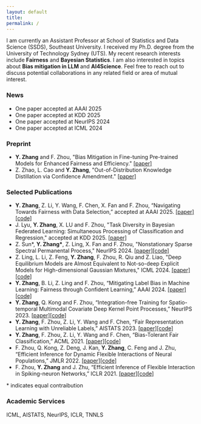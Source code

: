 ```yaml
---
layout: default
title: 
permalink: /
---
```


I am currently an Assistant Professor at School of Statistics and Data Science (SSDS), Southeast University. I received my Ph.D. degree from the University of Technology Sydney (UTS). My recent research interests include **Fairness** and **Bayesian Statistics**. I am also interested in topics about **Bias mitigation in LLM** and **AI4Science**. Feel free to reach out to discuss potential collaborations in any related field or area of mutual interest.

### News
- One paper accepted at AAAI 2025
- One paper accepted at KDD 2025
- One paper accepted at NeurIPS 2024
- One paper accepted at ICML 2024 

### Preprint
- **Y. Zhang** and F. Zhou, "Bias Mitigation in Fine-tuning Pre-trained Models for Enhanced Fairness and Efficiency." [[paper]](https://arxiv.org/abs/2403.00625)
- Z. Zhao, L. Cao and **Y. Zhang**, "Out-of-Distribution Knowledge Distillation via Confidence Amendment." [[paper]](https://arxiv.org/abs/2311.07975)

### Selected Publications
- **Y. Zhang**, Z. Li, Y. Wang, F. Chen, X. Fan and F. Zhou, “Navigating Towards Fairness with Data Selection,” accepted at AAAI 2025. [[paper]](https://arxiv.org/abs/2412.11072)[[code]](https://github.com/co234/NFDS)
- J. Lyu, **Y. Zhang**, X. LU and F. Zhou, "Task Diversity in Bayesian Federated Learning: Simultaneous Processing of Classification and Regression," accepted at KDD 2025. [[paper]](https://arxiv.org/abs/2412.10897) 
- Z. Sun*, **Y. Zhang\***, Z. Ling, X. Fan and F. Zhou, "Nonstationary Sparse Spectral Permanental Process," NeurIPS 2024. [[paper]](http://www.arxiv.org/pdf/2410.03581)[[code]](https://github.com/SZC20/DNSSPP)
- Z. Ling, L. Li, Z. Feng, **Y. Zhang**, F. Zhou, R. Qiu and Z. Liao, "Deep Equilibrium Models are Almost Equivalent to Not-so-deep Explicit Models for High-dimensional Gaussian Mixtures," ICML 2024. [[paper]](https://arxiv.org/abs/2402.02697)[[code]](https://github.com/StephenLi24/INN_eqvi_ENN)
- **Y. Zhang**, B. Li, Z. Ling and F. Zhou, “Mitigating Label Bias in Machine Learning: Fairness through Confident Learning,” AAAI 2024. [[paper]](https://arxiv.org/abs/2312.08749)[[code]](https://github.com/co234/CL_Fair)
- **Y. Zhang**, Q. Kong and F. Zhou, “Integration-free Training for Spatio-temporal Multimodal Covariate Deep Kernel Point Processes,” NeurIPS 2023. [[paper]](https://arxiv.org/abs/2310.05485)[[code]](https://github.com/co234/DKMPP) 
- **Y. Zhang**, F. Zhou, Z. Li, Y. Wang and F. Chen, “Fair Representation Learning with Unreliable Labels,” AISTATS 2023. [[paper]](https://proceedings.mlr.press/v206/zhang23g/zhang23g.pdf)[[code]](https://github.com/co234/frl-with-unreliable-label)
- **Y. Zhang**, F. Zhou, Z. Li, Y. Wang and F. Chen, “Bias-Tolerant Fair Classification,” ACML 2021. [[paper]](https://proceedings.mlr.press/v157/zhang21d/zhang21d.pdf)[[code]](https://github.com/co234/BFARL)
- F. Zhou, Q. Kong, Z. Deng, J. Kan, **Y. Zhang**, C. Feng and J. Zhu, “Efficient Inference for Dynamic Flexible Interactions of Neural Populations,” JMLR 2022. [[paper]](https://www.jmlr.org/papers/volume23/21-1273/21-1273.pdf)[[code]](https://github.com/zhoufeng6288/DFN-Hawkes)
- F. Zhou, **Y. Zhang** and J. Zhu, “Efficient Inference of Flexible Interaction in Spiking-neuron Networks,” ICLR 2021. [[paper]](https://openreview.net/pdf?id=aGfU_xziEX8)[[code]](https://github.com/zhoufeng6288/SNMHawkesBeta)

\* indicates equal contraibution

### Academic Services
ICML, AISTATS, NeurIPS, ICLR, TNNLS



